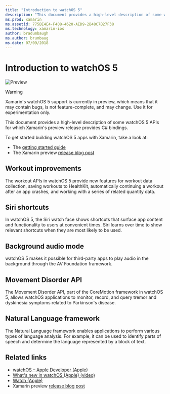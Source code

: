 ```yaml
---
title: "Introduction to watchOS 5"
description: "This document provides a high-level description of some watchOS 5 APIs for which Xamarin's preview release provides C# bindings."
ms.prod: xamarin
ms.assetid: 775BE4E4-F408-4620-AED9-2B48C7B27F38
ms.technology: xamarin-ios
author: bradumbaugh
ms.author: brumbaug
ms.date: 07/09/2018
---
```

# Introduction to watchOS 5

 ![Preview](~/media/shared/preview.png)

> [!WARNING]
> Xamarin's watchOS 5 support is currently in preview, which means that it
> may contain bugs, is not feature-complete, and may change. Use it for
> experimentation only.

This document provides a high-level description of some watchOS 5 APIs
for which Xamarin's preview release provides C# bindings.

To get started building watchOS 5 apps with Xamarin, take a look at:

- The [getting started guide](~/ios/platform/introduction-to-ios12/get-started.md)
- The Xamarin preview [release blog post](https://releases.xamarin.com/preview-release-xcode-10-beta-6/)

## Workout improvements

The workout APIs in watchOS 5 provide new features for workout data
collection, saving workouts to HealthKit, automatically continuing a
workout after an app crashes, and working with a series of related
quantity data.

## Siri shortcuts

In watchOS 5, the Siri watch face shows shortcuts that surface app content
and functionality to users at convenient times. Siri learns over time to
show relevant shortcuts when they are most likely to be used.

## Background audio mode

watchOS 5 makes it possible for third-party apps to play audio in the
background through the AV Foundation framework.

## Movement Disorder API

The Movement Disorder API, part of the CoreMotion framework in watchOS 5,
allows watchOS applications to monitor, record, and query tremor and
dyskinesia symptoms related to Parkinson's disease.

## Natural Language framework

The Natural Language framework enables applications to perform various
types of language analysis. For example, it can be used to identify parts
of speech and determine the language represented by a block of text.

## Related links

- [watchOS – Apple Developer (Apple)](https://developer.apple.com/watchOS/)
- [What's new in watchOS (Apple) (video)](https://developer.apple.com/videos/play/wwdc2018/206/)
- [Watch (Apple)](https://www.apple.com/watch/)
- Xamarin preview [release blog post](https://releases.xamarin.com/preview-release-xcode-10-beta-6/)
